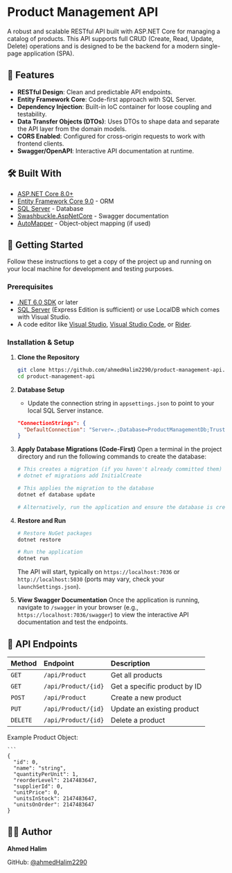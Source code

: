﻿# Product Management API

A robust and scalable RESTful API built with ASP.NET Core for managing a catalog of products. This API supports full CRUD (Create, Read, Update, Delete) operations and is designed to be the backend for a modern single-page application (SPA).

## 🚀 Features

- **RESTful Design**: Clean and predictable API endpoints.
- **Entity Framework Core**: Code-first approach with SQL Server.
- **Dependency Injection**: Built-in IoC container for loose coupling and testability.
- **Data Transfer Objects (DTOs)**: Uses DTOs to shape data and separate the API layer from the domain models.
- **CORS Enabled**: Configured for cross-origin requests to work with frontend clients.
- **Swagger/OpenAPI**: Interactive API documentation at runtime.

## 🛠️ Built With

- [ASP.NET Core 8.0+](https://docs.microsoft.com/en-us/aspnet/core/)
- [Entity Framework Core 9.0](https://docs.microsoft.com/en-us/ef/core/) - ORM
- [SQL Server](https://www.microsoft.com/en-us/sql-server) - Database
- [Swashbuckle.AspNetCore](https://github.com/domaindrivendev/Swashbuckle.AspNetCore) - Swagger documentation
- [AutoMapper](https://automapper.org/) - Object-object mapping (if used)



## 🏁 Getting Started

Follow these instructions to get a copy of the project up and running on your local machine for development and testing purposes.

### Prerequisites

- [.NET 6.0 SDK](https://dotnet.microsoft.com/download/dotnet/6.0) or later
- [SQL Server](https://www.microsoft.com/en-us/sql-server/sql-server-downloads) (Express Edition is sufficient) or use LocalDB which comes with Visual Studio.
- A code editor like [Visual Studio](https://visualstudio.microsoft.com/), [Visual Studio Code](https://code.visualstudio.com/), or [Rider](https://www.jetbrains.com/rider/).

### Installation & Setup

1.  **Clone the Repository**
    ```bash
    git clone https://github.com/ahmedHalim2290/product-management-api.git
    cd product-management-api
    ```

2.  **Database Setup**
    - Update the connection string in `appsettings.json` to point to your local SQL Server instance.
    ```json
    "ConnectionStrings": {
      "DefaultConnection": "Server=.;Database=ProductManagementDb;Trusted_Connection=true;MultipleActiveResultSets=true"
    }
    ```

3.  **Apply Database Migrations (Code-First)**
    Open a terminal in the project directory and run the following commands to create the database:
    ```bash
    # This creates a migration (if you haven't already committed them)
    # dotnet ef migrations add InitialCreate

    # This applies the migration to the database
    dotnet ef database update

    # Alternatively, run the application and ensure the database is created through code (if configured).
    ```

4.  **Restore and Run**
    ```bash
    # Restore NuGet packages
    dotnet restore

    # Run the application
    dotnet run
    ```
    The API will start, typically on `https://localhost:7036` or  `http://localhost:5030`   (ports may vary, check your `launchSettings.json`).

5.  **View Swagger Documentation**
    Once the application is running, navigate to `/swagger` in your browser (e.g., `https://localhost:7036/swagger`) to view the interactive API documentation and test the endpoints.

## 📡 API Endpoints

| Method | Endpoint | Description |
| :--- | :--- | :--- |
| `GET` | `/api/Product` | Get all products |
| `GET` | `/api/Product/{id}` | Get a specific product by ID |
| `POST` | `/api/Product` | Create a new product |
| `PUT` | `/api/Product/{id}` | Update an existing product |
| `DELETE` | `/api/Product/{id}` | Delete a product |

Example Product Object:

    ```
    {
      "id": 0,
      "name": "string",
      "quantityPerUnit": 1,
      "reorderLevel": 2147483647,
      "supplierId": 0,
      "unitPrice": 0,
      "unitsInStock": 2147483647,
      "unitsOnOrder": 2147483647
    }


## 👨‍💻 Author

**Ahmed Halim**

GitHub: [@ahmedHalim2290](https://github.com/ahmedHalim2290)